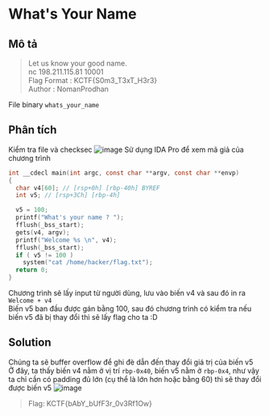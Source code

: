 # What's Your Name
## Mô tả
> Let us know your good name.             
> nc 198.211.115.81 10001           
> Flag Format : KCTF{S0m3_T3xT_H3r3}               
> Author : NomanProdhan

File binary `whats_your_name`
## Phân tích
Kiểm tra file và checksec
![image](https://user-images.githubusercontent.com/62021009/150630898-a1e55629-c759-48a6-b30f-9937daec832b.png)
Sử dụng IDA Pro để xem mã giả của chương trình    
```c
int __cdecl main(int argc, const char **argv, const char **envp)
{
  char v4[60]; // [rsp+0h] [rbp-40h] BYREF
  int v5; // [rsp+3Ch] [rbp-4h]

  v5 = 100;
  printf("What's your name ? ");
  fflush(_bss_start);
  gets(v4, argv);
  printf("Welcome %s \n", v4);
  fflush(_bss_start);
  if ( v5 != 100 )
    system("cat /home/hacker/flag.txt");
  return 0;
}
```
Chương trình sẽ lấy input từ người dùng, lưu vào biến v4 và sau đó in ra `Welcome + v4`      
Biến v5 ban đầu được gán bằng 100, sau đó chương trình có kiểm tra nếu biến v5 đã bị thay đổi thì sẽ lấy flag cho ta :D
## Solution
Chúng ta sẽ buffer overflow để ghi đè dẫn đến thay đổi giá trị của biến v5          
Ở đây, ta thấy biến v4 nằm ở vị trí `rbp-0x40`, biến v5 nằm ở `rbp-0x4`, như vậy ta chỉ cần có padding đủ lớn (cụ thể là lớn hơn hoặc bằng 60) thì sẽ thay đổi được biến v5
![image](https://user-images.githubusercontent.com/62021009/150631091-492c09ad-7bbb-466b-ae11-464b9be132e9.png)     
> Flag: KCTF{bAbY_bUfF3r_0v3Rf1Ow}

